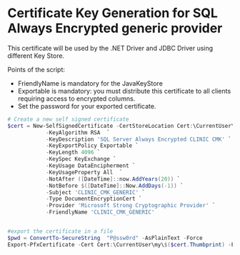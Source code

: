 # Certificate Key Generation for SQL Always Encrypted generic provider

This certificate will be used by the .NET Driver and JDBC Driver using different Key Store.

Points of the script:
- FriendlyName is mandatory for the JavaKeyStore
- Exportable is mandatory: you must distribute this certificate to all clients requiring access to encrypted columns.
- Set the password for your exported certificate.

```PowerShell
# Create a new self signed certificate
$cert = New-SelfSignedCertificate -CertStoreLocation Cert:\CurrentUser\My `
            -KeyAlgorithm RSA  `
            -KeyDescription 'SQL Server Always Encrypted CLINIC CMK' `
            -KeyExportPolicy Exportable `
            -KeyLength 4096 `
            -KeySpec KeyExchange `
            -KeyUsage DataEncipherment `
            -KeyUsageProperty All  `
            -NotAfter ([DateTime]::now.AddYears(20)) `
            -NotBefore $([DateTime]::Now.AddDays(-1)) `
            -Subject 'CLINIC_CMK_GENERIC' `
            -Type DocumentEncryptionCert `
            -Provider 'Microsoft Strong Cryptographic Provider' `
            -FriendlyName 'CLINIC_CMK_GENERIC'


#export the certificate in a file
$pwd = ConvertTo-SecureString  "P@ssw0rd" -AsPlainText -Force
Export-PfxCertificate -Cert Cert:\CurrentUser\my\$($cert.Thumbprint) -FilePath "C:\Temp\CLINIC_CMK_GENERIC.pfx" -Password $pwd

```
